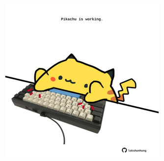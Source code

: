 <!-- built at 11/02/2022, 03:00:51 UTC -->
<p align="center">
  <img width="500" height="500" src="./ReadmeImage.svg">
</p>
